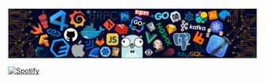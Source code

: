 ![Github Banner](https://github.com/Jaydeep-Yadav/Jaydeep-Yadav/blob/main/banner.png)


[![Spotify](https://vercel.com/aitors-projects-d5c33af9/spotify-readme/hGJaq9BuzztUnnu6JNfpZrgwWQW2)](https://open.spotify.com/user/aitormentaa21)

